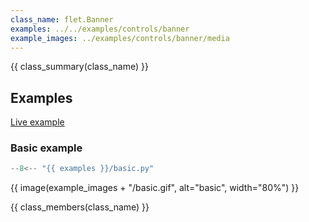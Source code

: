 ```yaml
---
class_name: flet.Banner
examples: ../../examples/controls/banner
example_images: ../examples/controls/banner/media
---
```


{{ class_summary(class_name) }}

## Examples

[Live example](https://flet-controls-gallery.fly.dev/dialogs/banner)

### Basic example

```python
--8<-- "{{ examples }}/basic.py"
```

{{ image(example_images + "/basic.gif", alt="basic", width="80%") }}


{{ class_members(class_name) }}
